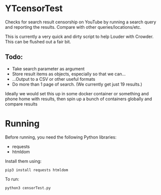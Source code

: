# YTcensorTest
Checks for search result censorship on YouTube by running a search query and reporting the results.  Compare with other queries/locations/etc.

This is currently a very quick and dirty script to help Louder with Crowder.  This can be flushed out a fair bit.

## Todo:

- Take search parameter as argument
- Store result items as objects, especially so that we can...
- ...Output to a CSV or other useful formats
- Do more than 1 page of search.  (We currently get just 19 results.)

Ideally we would set this up in some docker container or something and phone home with results, then spin up a bunch of containers globally and compare results

# Running
Before running, you need the following Python libraries:

- requests
- htmldom

Install them using:

``` pip3 install requests htmldom ```

To run:

``` python3 censorTest.py ```
